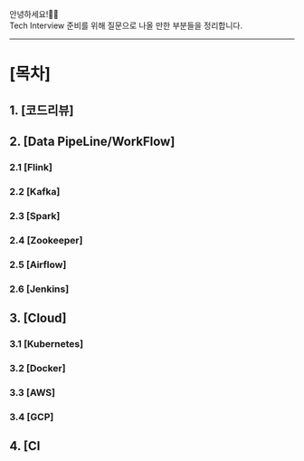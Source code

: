 안녕하세요!👩‍🏫  
Tech Interview 준비를 위해 질문으로 나올 만한 부분들을 정리합니다.  

---

# [목차]

## 1. [코드리뷰]

## 2. [Data PipeLine/WorkFlow]
### 2.1 [Flink]
### 2.2 [Kafka]
### 2.3 [Spark]
### 2.4 [Zookeeper]
### 2.5 [Airflow]
### 2.6 [Jenkins]

## 3. [Cloud]
### 3.1 [Kubernetes]
### 3.2 [Docker]
### 3.3 [AWS]
### 3.4 [GCP]

## 4. [CI

